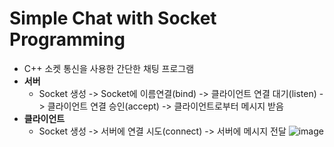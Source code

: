 # Simple Chat with Socket Programming
+ C++ 소켓 통신을 사용한 간단한 채팅 프로그램
+ **서버**
  + Socket 생성 -> Socket에 이름연결(bind) -> 클라이언트 연결 대기(listen) -> 클라이언트 연결 승인(accept) -> 클라이언트로부터 메시지 받음
+ **클라이언트**
  + Socket 생성 -> 서버에 연결 시도(connect) -> 서버에 메시지 전달
  ![image](https://user-images.githubusercontent.com/84726924/197379449-65519330-4974-4790-a763-9ae08022e53e.png)

